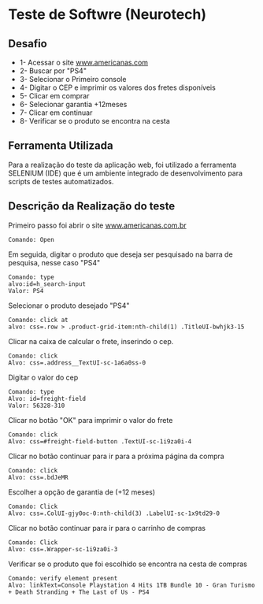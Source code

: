 # Teste de Softwre (Neurotech) 

## Desafio  

- 1- Acessar o site www.americanas.com
- 2- Buscar por "PS4"
- 3- Selecionar o Primeiro console
- 4- Digitar o CEP e imprimir os valores dos fretes disponíveis
- 5- Clicar em comprar
- 6- Selecionar garantia +12meses
- 7- Clicar em continuar
- 8- Verificar se o produto se encontra na cesta

## Ferramenta Utilizada 

Para a realização do teste da aplicação web, foi utilizado a ferramenta SELENIUM  (IDE) que é um ambiente integrado de desenvolvimento para scripts de testes automatizados.

## Descrição  da Realização do teste 

Primeiro passo foi abrir o site www.americanas.com.br
```
Comando: Open
```
Em seguida, digitar o produto que deseja ser pesquisado na barra de pesquisa, nesse caso "PS4"
``` 
Comando: type  
alvo:id=h_search-input 
Valor: PS4
``` 
Selecionar o produto desejado "PS4"
``` 
Comando: click at 
alvo: css=.row > .product-grid-item:nth-child(1) .TitleUI-bwhjk3-15 
```
Clicar na caixa de calcular o frete, inserindo o cep. 
```
Comando: click
Alvo: css=.address__TextUI-sc-1a6a0ss-0
```
Digitar o valor do cep
```
Comando: type
Alvo: id=freight-field
Valor: 56328-310
```
Clicar no botão "OK" para imprimir o valor do frete
``` 
Comando: click
Alvo: css=#freight-field-button .TextUI-sc-1i9za0i-4
```
Clicar no botão continuar para ir para a próxima página da compra 
``` 
Comando: click
Alvo: css=.bdJeMR
```
Escolher a opção de garantia de (+12 meses)
```
Comando: Click
Alvo: css=.ColUI-gjy0oc-0:nth-child(3) .LabelUI-sc-1x9td29-0
```
Clicar no botão continuar para ir para o carrinho de compras 
```
Comando: Click
Alvo: css=.Wrapper-sc-1i9za0i-3
```
Verificar se o produto que foi escolhido se encontra na cesta de compras
``` 
Comando: verify element present
Alvo: linkText=Console Playstation 4 Hits 1TB Bundle 10 - Gran Turismo + Death Stranding + The Last of Us - PS4
``` 
